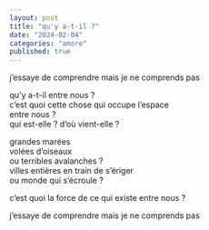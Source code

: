 ```yaml
---
layout: post
title: "qu'y a-t-il ?"
date: "2024-02-04"
categories: "amore"
published: true
---
```


j’essaye de comprendre mais je ne comprends pas  

qu’y a-t-il entre nous ?  
c’est quoi cette chose qui occupe l’espace  
entre nous ?  
qui est-elle ? d’où vient-elle ?  

grandes marées  
volées d’oiseaux  
ou terribles avalanches ?  
villes entières en train de s’ériger  
ou monde qui s’écroule ?  

c’est quoi la force de ce qui existe entre nous ?  

j’essaye de comprendre mais je ne comprends pas
